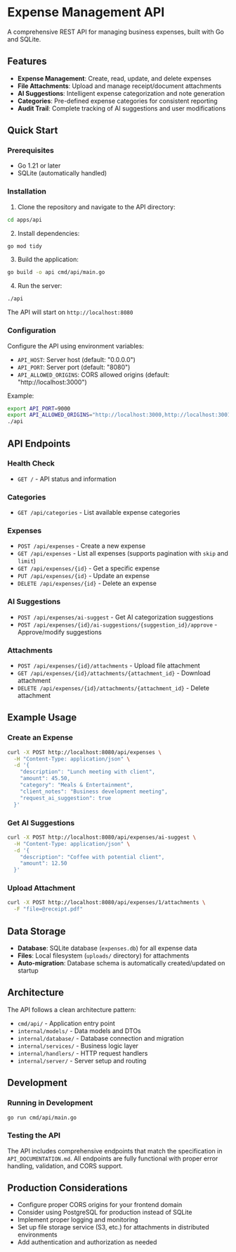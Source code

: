 # Expense Management API

A comprehensive REST API for managing business expenses, built with Go and SQLite.

## Features

- **Expense Management**: Create, read, update, and delete expenses
- **File Attachments**: Upload and manage receipt/document attachments
- **AI Suggestions**: Intelligent expense categorization and note generation
- **Categories**: Pre-defined expense categories for consistent reporting
- **Audit Trail**: Complete tracking of AI suggestions and user modifications

## Quick Start

### Prerequisites

- Go 1.21 or later
- SQLite (automatically handled)

### Installation

1. Clone the repository and navigate to the API directory:
```bash
cd apps/api
```

2. Install dependencies:
```bash
go mod tidy
```

3. Build the application:
```bash
go build -o api cmd/api/main.go
```

4. Run the server:
```bash
./api
```

The API will start on `http://localhost:8080`

### Configuration

Configure the API using environment variables:

- `API_HOST`: Server host (default: "0.0.0.0")
- `API_PORT`: Server port (default: "8080")
- `API_ALLOWED_ORIGINS`: CORS allowed origins (default: "http://localhost:3000")

Example:
```bash
export API_PORT=9000
export API_ALLOWED_ORIGINS="http://localhost:3000,http://localhost:3001"
./api
```

## API Endpoints

### Health Check
- `GET /` - API status and information

### Categories
- `GET /api/categories` - List available expense categories

### Expenses
- `POST /api/expenses` - Create a new expense
- `GET /api/expenses` - List all expenses (supports pagination with `skip` and `limit`)
- `GET /api/expenses/{id}` - Get a specific expense
- `PUT /api/expenses/{id}` - Update an expense
- `DELETE /api/expenses/{id}` - Delete an expense

### AI Suggestions
- `POST /api/expenses/ai-suggest` - Get AI categorization suggestions
- `POST /api/expenses/{id}/ai-suggestions/{suggestion_id}/approve` - Approve/modify suggestions

### Attachments
- `POST /api/expenses/{id}/attachments` - Upload file attachment
- `GET /api/expenses/{id}/attachments/{attachment_id}` - Download attachment
- `DELETE /api/expenses/{id}/attachments/{attachment_id}` - Delete attachment

## Example Usage

### Create an Expense
```bash
curl -X POST http://localhost:8080/api/expenses \
  -H "Content-Type: application/json" \
  -d '{
    "description": "Lunch meeting with client",
    "amount": 45.50,
    "category": "Meals & Entertainment",
    "client_notes": "Business development meeting",
    "request_ai_suggestion": true
  }'
```

### Get AI Suggestions
```bash
curl -X POST http://localhost:8080/api/expenses/ai-suggest \
  -H "Content-Type: application/json" \
  -d '{
    "description": "Coffee with potential client",
    "amount": 12.50
  }'
```

### Upload Attachment
```bash
curl -X POST http://localhost:8080/api/expenses/1/attachments \
  -F "file=@receipt.pdf"
```

## Data Storage

- **Database**: SQLite database (`expenses.db`) for all expense data
- **Files**: Local filesystem (`uploads/` directory) for attachments
- **Auto-migration**: Database schema is automatically created/updated on startup

## Architecture

The API follows a clean architecture pattern:

- `cmd/api/` - Application entry point
- `internal/models/` - Data models and DTOs
- `internal/database/` - Database connection and migration
- `internal/services/` - Business logic layer
- `internal/handlers/` - HTTP request handlers
- `internal/server/` - Server setup and routing

## Development

### Running in Development
```bash
go run cmd/api/main.go
```

### Testing the API
The API includes comprehensive endpoints that match the specification in `API_DOCUMENTATION.md`. All endpoints are fully functional with proper error handling, validation, and CORS support.

## Production Considerations

- Configure proper CORS origins for your frontend domain
- Consider using PostgreSQL for production instead of SQLite
- Implement proper logging and monitoring
- Set up file storage service (S3, etc.) for attachments in distributed environments
- Add authentication and authorization as needed